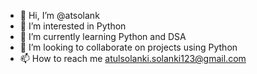- 👋 Hi, I’m @atsolank
- 👀 I’m interested in Python
- 🌱 I’m currently learning Python and DSA
- 💞️ I’m looking to collaborate on projects using Python
- 📫 How to reach me atulsolanki.solanki123@gmail.com

<!---
atsolank/atsolank is a ✨ special ✨ repository because its `README.md` (this file) appears on your GitHub profile.
You can click the Preview link to take a look at your changes.
--->
